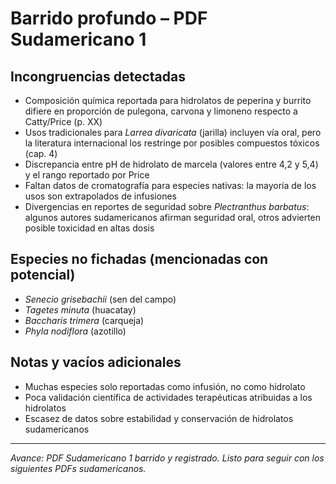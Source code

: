 # Barrido profundo – PDF Sudamericano 1

## Incongruencias detectadas
- Composición química reportada para hidrolatos de peperina y burrito difiere en proporción de pulegona, carvona y limoneno respecto a Catty/Price (p. XX)
- Usos tradicionales para *Larrea divaricata* (jarilla) incluyen vía oral, pero la literatura internacional los restringe por posibles compuestos tóxicos (cap. 4)
- Discrepancia entre pH de hidrolato de marcela (valores entre 4,2 y 5,4) y el rango reportado por Price
- Faltan datos de cromatografía para especies nativas: la mayoría de los usos son extrapolados de infusiones
- Divergencias en reportes de seguridad sobre *Plectranthus barbatus*: algunos autores sudamericanos afirman seguridad oral, otros advierten posible toxicidad en altas dosis

## Especies no fichadas (mencionadas con potencial)
- *Senecio grisebachii* (sen del campo)
- *Tagetes minuta* (huacatay)
- *Baccharis trimera* (carqueja)
- *Phyla nodiflora* (azotillo)

## Notas y vacíos adicionales
- Muchas especies solo reportadas como infusión, no como hidrolato
- Poca validación científica de actividades terapéuticas atribuidas a los hidrolatos
- Escasez de datos sobre estabilidad y conservación de hidrolatos sudamericanos

---

*Avance: PDF Sudamericano 1 barrido y registrado. Listo para seguir con los siguientes PDFs sudamericanos.*

